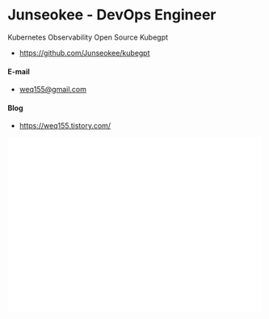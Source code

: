# Junseokee - DevOps Engineer

Kubernetes Observability Open Source Kubegpt
  - https://github.com/Junseokee/kubegpt


#### E-mail
  - weq155@gmail.com

#### Blog
  - https://weq155.tistory.com/


![Metrics](/github-metrics.svg)
